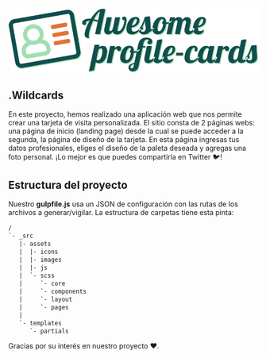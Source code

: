![Awesome profile cards](_src/assets/images/awesome-logo.svg)

## .Wildcards

En este proyecto, hemos realizado una aplicación web que nos permite crear una tarjeta de visita personalizada. El sitio consta de 2 páginas webs: una página de inicio (landing page) desde la cual se puede acceder a la segunda, la página de diseño de la tarjeta. En esta página ingresas tus datos profesionales, eliges el diseño de la paleta deseada y agregas una foto personal. ¡Lo mejor es que puedes compartirla en Twitter 🐦!

## Estructura del proyecto

Nuestro **gulpfile.js** usa un JSON de configuración con las rutas de los archivos a generar/vigilar.
La estructura de carpetas tiene esta pinta:

```
/
`- _src
   |- assets
   |  |- icons
   |  |- images
   |  |- js
   |  `- scss
   |     `- core
   |     `- components
   |     `- layout
   |     `- pages
   |
   `- templates
      `- partials

```

Gracias por su interés en nuestro proyecto ︎︎❤︎.
